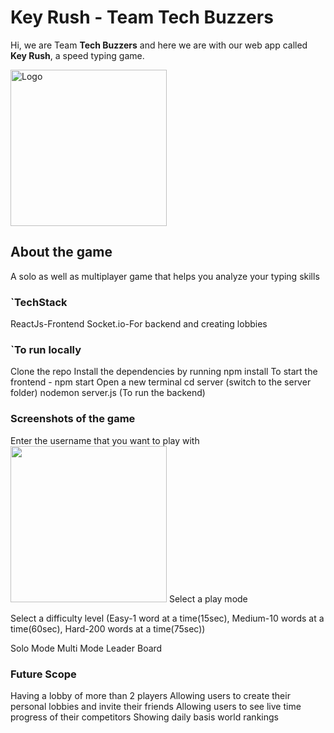 # Key Rush - Team Tech Buzzers

Hi, we are Team **Tech Buzzers** and here we are with our web app called **Key Rush**, a speed typing game.  

<img src="https://github.com/simmithapad/TechBuzzers/assets/96862654/bbb5925f-481b-43c8-a22f-4c13da91dcb5" alt="Logo" width="250" height="250">




## About the game
A solo as well as multiplayer game that helps you analyze your typing skills


### `TechStack
ReactJs-Frontend
Socket.io-For backend and creating lobbies

### `To run locally

Clone the repo
Install the dependencies by running npm install
To start the frontend - npm start
Open a new terminal
cd server (switch to the server folder)
nodemon server.js (To run the backend)

### Screenshots of the game
Enter the username that you want to play with
<img src="https://asset.cloudinary.com/dsgbejjkc/f643f694afd6d9db05d7db37cdad51c8" width="250" height="250">
Select a play mode

Select a difficulty level (Easy-1 word at a time(15sec), Medium-10 words at a time(60sec), Hard-200 words at a time(75sec))

Solo Mode
Multi Mode
Leader Board




### Future Scope
Having a lobby of more than 2 players
Allowing users to create their personal lobbies and invite their friends
Allowing users to see live time progress of their competitors
Showing daily basis world rankings
